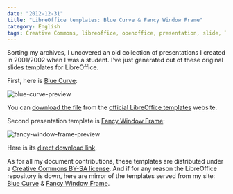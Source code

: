 ```yaml
---
date: "2012-12-31"
title: "LibreOffice templates: Blue Curve & Fancy Window Frame"
category: English
tags: Creative Commons, libreoffice, openoffice, presentation, slide, Template
---
```


Sorting my archives, I uncovered an old collection of presentations I created in 2001/2002 when I was a student. I've just generated out of these original slides templates for LibreOffice.

First, here is [Blue Curve](https://templates.libreoffice.org/template-center/blue-curve-1):

![blue-curve-preview]({attach}blue-curve-preview.jpg)

You can [download the file](https://templates.libreoffice.org/template-center/blue-curve-1/releases/1.0/blue-curve.otp) from the [official LibreOffice templates](https://templates.libreoffice.org/template-center) website.

Second presentation template is [Fancy Window Frame](https://templates.libreoffice.org/template-center/fancy-window-frame):

![fancy-window-frame-preview]({attach}fancy-window-frame-preview.jpg)

Here is its [direct download link](https://templates.libreoffice.org/template-center/fancy-window-frame/releases/1.0/fancy-window-frame.otp).

As for all my document contributions, these templates are distributed under a [Creative Commons BY-SA license](https://creativecommons.org/licenses/by-sa/3.0/). And if for any reason the LibreOffice repository is down, here are mirror of the templates served from my site: [Blue Curve]({attach}blue-curve.otp) & [Fancy Window Frame]({attach}fancy-window-frame.otp).

